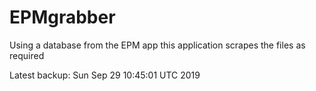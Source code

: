 # EPMgrabber
Using a database from the EPM app this application scrapes the files as required


Latest backup: Sun Sep 29 10:45:01 UTC 2019
